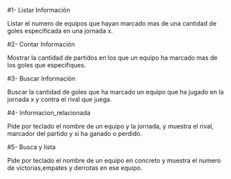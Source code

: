 #1- Listar Información

Listar el numero de equipos que hayan marcado mas de una cantidad de goles especificada en una jornada x.

#2- Contar Información

Mostrar la cantidad de partidos en los que un equipo ha marcado mas de los goles que especifiques.

#3- Buscar Información

Buscar la cantidad de goles que ha marcado un equipo que ha jugado en la jornada x y contra el rival que juega. 

#4- Informacion_relacionada

Pide por teclado el nombre de un equipo y la jornada, y muestra el rival, marcador del partido y si ha ganado o perdido.

#5- Busca y lista

Pide por teclado el nombre de un equipo en concreto y muestra el numero de victorias,empates y derrotas en ese equipo.
